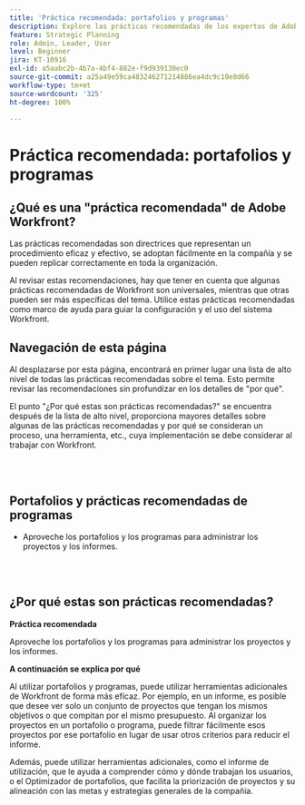 ```yaml
---
title: 'Práctica recomendada: portafolios y programas'
description: Explore las prácticas recomendadas de los expertos de Adobe Workfront sobre la configuración, administración y uso de portafolios y programas.
feature: Strategic Planning
role: Admin, Leader, User
level: Beginner
jira: KT-10916
exl-id: a5aabc2b-4b7a-4bf4-882e-f9d939130ec0
source-git-commit: a25a49e59ca483246271214886ea4dc9c10e8d66
workflow-type: tm+mt
source-wordcount: '325'
ht-degree: 100%

---
```


# Práctica recomendada: portafolios y programas

## ¿Qué es una &quot;práctica recomendada&quot; de Adobe Workfront?

Las prácticas recomendadas son directrices que representan un procedimiento eficaz y efectivo, se adoptan fácilmente en la compañía y se pueden replicar correctamente en toda la organización.

Al revisar estas recomendaciones, hay que tener en cuenta que algunas prácticas recomendadas de Workfront son universales, mientras que otras pueden ser más específicas del tema. Utilice estas prácticas recomendadas como marco de ayuda para guiar la configuración y el uso del sistema Workfront.

## Navegación de esta página

Al desplazarse por esta página, encontrará en primer lugar una lista de alto nivel de todas las prácticas recomendadas sobre el tema. Esto permite revisar las recomendaciones sin profundizar en los detalles de &quot;por qué&quot;.

El punto &quot;¿Por qué estas son prácticas recomendadas?&quot; se encuentra después de la lista de alto nivel, proporciona mayores detalles sobre algunas de las prácticas recomendadas y por qué se consideran un proceso, una herramienta, etc., cuya implementación se debe considerar al trabajar con Workfront.

</br>
</br>

## Portafolios y prácticas recomendadas de programas

* Aproveche los portafolios y los programas para administrar los proyectos y los informes.

</br>
</br>

## ¿Por qué estas son prácticas recomendadas?

**Práctica recomendada**

Aproveche los portafolios y los programas para administrar los proyectos y los informes.

**A continuación se explica por qué**

Al utilizar portafolios y programas, puede utilizar herramientas adicionales de Workfront de forma más eficaz. Por ejemplo, en un informe, es posible que desee ver solo un conjunto de proyectos que tengan los mismos objetivos o que compitan por el mismo presupuesto. Al organizar los proyectos en un portafolio o programa, puede filtrar fácilmente esos proyectos por ese portafolio en lugar de usar otros criterios para reducir el informe.

Además, puede utilizar herramientas adicionales, como el informe de utilización, que le ayuda a comprender cómo y dónde trabajan los usuarios, o el Optimizador de portafolios, que facilita la priorización de proyectos y su alineación con las metas y estrategias generales de la compañía.
